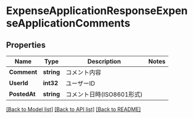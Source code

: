 # ExpenseApplicationResponseExpenseApplicationComments

## Properties

Name | Type | Description | Notes
------------ | ------------- | ------------- | -------------
**Comment** | **string** | コメント内容 | 
**UserId** | **int32** | ユーザーID | 
**PostedAt** | **string** | コメント日時(ISO8601形式) | 

[[Back to Model list]](../README.md#documentation-for-models) [[Back to API list]](../README.md#documentation-for-api-endpoints) [[Back to README]](../README.md)


